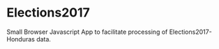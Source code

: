 # Elections2017
Small Browser Javascript App to facilitate processing of Elections2017-Honduras data.
